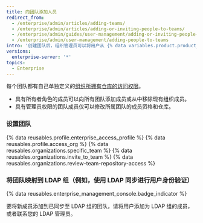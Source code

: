 ```yaml
---
title: 向团队添加人员
redirect_from:
  - /enterprise/admin/articles/adding-teams/
  - /enterprise/admin/articles/adding-or-inviting-people-to-teams/
  - /enterprise/admin/guides/user-management/adding-or-inviting-people-to-teams/
  - /enterprise/admin/user-management/adding-people-to-teams
intro: '创建团队后，组织管理员可以将用户从 {% data variables.product.product_location %} 添加到团队并决定他们可以访问哪些仓库。'
versions:
  enterprise-server: '*'
topics:
  - Enterprise
---
```


每个团队都有自己单独定义的[组织所拥有仓库的访问权限](/articles/permission-levels-for-an-organization)。

- 具有所有者角色的成员可以向所有团队添加成员或从中移除现有组织成员。
- 具有管理员权限的团队成员仅可以修改所属团队的成员资格和仓库。

### 设置团队

{% data reusables.profile.enterprise_access_profile %}
{% data reusables.profile.access_org %}
{% data reusables.organizations.specific_team %}
{% data reusables.organizations.invite_to_team %}
{% data reusables.organizations.review-team-repository-access %}

### 将团队映射到 LDAP 组（例如，使用 LDAP 同步进行用户身份验证）

{% data reusables.enterprise_management_console.badge_indicator %}

要将新成员添加到已同步至 LDAP 组的团队，请将用户添加为 LDAP 组的成员，或者联系您的 LDAP 管理员。

